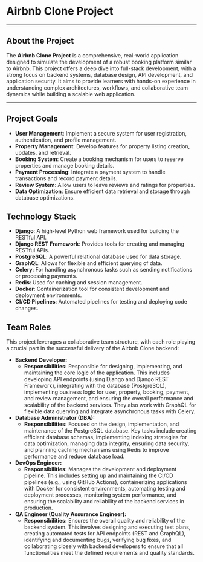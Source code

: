 # Airbnb Clone Project

---

## About the Project 
The **Airbnb Clone Project** is a comprehensive, real-world application designed to simulate the development of a robust booking platform similar to Airbnb. This project offers a deep dive into full-stack development, with a strong focus on backend systems, database design, API development, and application security. It aims to provide learners with hands-on experience in understanding complex architectures, workflows, and collaborative team dynamics while building a scalable web application.

---

## Project Goals
 - **User Management**: Implement a secure system for user registration, authentication, and profile management.
 - **Property Management**: Develop features for property listing creation, updates, and retrieval.
 - **Booking System**: Create a booking mechanism for users to reserve properties and manage booking details.
 - **Payment Processing**: Integrate a payment system to handle transactions and record payment details.
 - **Review System**: Allow users to leave reviews and ratings for properties.
 - **Data Optimization**: Ensure efficient data retrieval and storage through database optimizations.

##  Technology Stack
 - **Django**: A high-level Python web framework used for building the RESTful API.
 - **Django REST Framework**: Provides tools for creating and managing RESTful APIs.
 - **PostgreSQL**: A powerful relational database used for data storage.
 - **GraphQL**: Allows for flexible and efficient querying of data.
 - **Celery**: For handling asynchronous tasks such as sending notifications or processing payments.
 - **Redis**: Used for caching and session management.
 - **Docker**: Containerization tool for consistent development and deployment environments.
 - **CI/CD Pipelines**: Automated pipelines for testing and deploying code changes.

## Team Roles
This project leverages a collaborative team structure, with each role playing a crucial part in the successful delivery of the Airbnb Clone backend:

* **Backend Developer:**
    * **Responsibilities:** Responsible for designing, implementing, and maintaining the core logic of the application. This includes developing API endpoints (using Django and Django REST Framework), integrating with the database (PostgreSQL), implementing business logic for user, property, booking, payment, and review management, and ensuring the overall performance and scalability of the backend services. They also work with GraphQL for flexible data querying and integrate asynchronous tasks with Celery.
* **Database Administrator (DBA):**
    * **Responsibilities:** Focused on the design, implementation, and maintenance of the PostgreSQL database. Key tasks include creating efficient database schemas, implementing indexing strategies for data optimization, managing data integrity, ensuring data security, and planning caching mechanisms using Redis to improve performance and reduce database load.
* **DevOps Engineer:**
    * **Responsibilities:** Manages the development and deployment pipeline. This includes setting up and maintaining the CI/CD pipelines (e.g., using GitHub Actions), containerizing applications with Docker for consistent environments, automating testing and deployment processes, monitoring system performance, and ensuring the scalability and reliability of the backend services in production.
* **QA Engineer (Quality Assurance Engineer):**
    * **Responsibilities:** Ensures the overall quality and reliability of the backend system. This involves designing and executing test plans, creating automated tests for API endpoints (REST and GraphQL), identifying and documenting bugs, verifying bug fixes, and collaborating closely with backend developers to ensure that all functionalities meet the defined requirements and quality standards.

